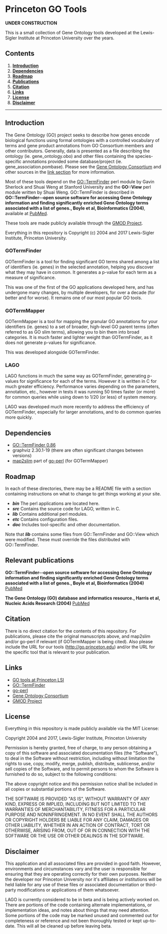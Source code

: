 # Princeton GO Tools

**UNDER CONSTRUCTION**

This is a small collection of Gene Ontology tools developed at the Lewis-Sigler Institute at Princeton University over the years.

## Contents

1. **[Introduction](#intro)**
2. **[Dependencies](#dependencies)**
3. **[Roadmap](#roadmap)**
4. **[Publications](#publications)**
5. **[Citation](#citation)**
6. **[Links](#links)**
7. **[License](#license)**
8. **[Disclaimer](#disclaimer)**

---

## Introduction

The Gene Ontology (GO) project seeks to describe how genes encode biological functions using formal ontologies with a controlled vocabulary of terms and gene product annotations from GO Consortium members and other contributors. Generally, data is presented as a file describing the ontology (ie. gene_ontology.obo) and other files containing the species-specific annotations provided some database/project (ie. gene_association.pombase). Please see the [Gene Ontology Consortium](http://geneontology.org) and other sources in the [link section](#links) for more information.

Most of these tools depend on the [GO::TermFinder](http://search.cpan.org/dist/GO-TermFinder/) perl module by Gavin Sherlock and Shuai Weng at Stanford University and the **GO::View** perl module written by Shuai Weng. GO::TermFinder is described in **GO::TermFinder--open source software for accessing Gene Ontology information and finding significantly enriched Gene Ontology terms associated with a list of genes., Boyle et al, Bioinformatics (2004)**, available at [PubMed](https://www.ncbi.nlm.nih.gov/pubmed/15297299).

These tools are made publicly available through the [GMOD Project](http://www.gmod.org/).

Everything in this repository is Copyright (c) 2004 and 2017 Lewis-Sigler Institute, Princeton University.

### GOTermFinder

GOTermFinder is a tool for finding significant GO terms shared among a list of identifiers (ie. genes) in the selected annotation, helping you discover what they may have in common. It generates a p-value for each term as a measure of significance.

This was one of the first of the GO applications developed here, and has undergone many changes, by multiple developers, for over a decade (for better and for worse). It remains one of our most popular GO tools.

### GOTermMapper

GOTermMapper is a tool for mapping the granular GO annotations for your identifiers (ie. genes) to a set of broader, high-level GO parent terms (often referred to as GO slim terms), allowing you to bin them into broad categories. It is much faster and lighter weight than GOTermFinder, as it does not generate p-values for significance.

This was developed alongside GOTermFinder.

### LAGO

LAGO functions in much the same way as GOTermFinder, generating p-values for significance for each of the terms. However it is written in C for much greater efficiency. Performance varies depending on the parameters, annotation, etc., however in tests it was running 50 times faster (or more) for common queries while using down to 1/20 (or less) of system memory.

LAGO was developed much more recently to address the efficiency of GOTermFinder, especially for larger annotations, and to do common queries more quickly.

## Dependencies

* [GO::TermFinder 0.86](http://search.cpan.org/dist/GO-TermFinder/)
* graphviz 2.30.1-19 (there are often significant changes between versions)
* [map2slim](http://search.cpan.org/~cmungall/go-perl/scripts/map2slim) part of [go-perl](http://search.cpan.org/~cmungall/go-perl) (for GOTermMapper)

## Roadmap

In each of these directories, there may be a README file with a section containing instructions on what to change to get things working at your site.

* ***bin*** The perl applications are located here.
* ***src*** Contains the source code for LAGO, written in C.
* ***lib*** Contains additional perl modules.
* ***etc*** Contains configuration files.
* ***doc*** Includes tool-specific and other documentation.

Note that ***lib*** contains some files from GO::TermFinder and GO::View which were modified. These must override the files distributed with GO::TermFinder.

## Relevant publications

**GO::TermFinder--open source software for accessing Gene Ontology information and finding significantly enriched Gene Ontology terms associated with a list of genes., Boyle et al, Bioinformatics (2004)** [PubMed](https://www.ncbi.nlm.nih.gov/pubmed/15297299)

**The Gene Ontology (GO) database and informatics resource., Harris et al, Nucleic Acids Research (2004)** [PubMed](https://www.ncbi.nlm.nih.gov/pubmed/14681407)

## Citation

There is no direct citation for the contents of this repository. For
publications, please cite the original manuscripts above, and map2slim
and/or go-perl if relevant (if GOTermMapper is being cited). Also
please include the URL for our tools (http://go.princeton.edu) and/or
the URL for the specific tool that is relevant to your publication.

## Links

* [GO tools at Princeton LSI](http://go.princeton.edu)
* [GO::TermFinder](http://search.cpan.org/dist/GO-TermFinder/)
* [go-perl](http://search.cpan.org/~cmungall/go-perl)
* [Gene Ontology Consortium](http://geneontology.org)
* [GMOD Project](http://www.gmod.org/)

## License

Everything in this repository is made publicly available via the MIT License:

Copyright 2004 and 2017, Lewis-Sigler Institute, Princeton University

Permission is hereby granted, free of charge, to any person obtaining a copy of this software and associated documentation files (the "Software"), to deal in the Software without restriction, including without limitation the rights to use, copy, modify, merge, publish, distribute, sublicense, and/or sell copies of the Software, and to permit persons to whom the Software is furnished to do so, subject to the following conditions:

The above copyright notice and this permission notice shall be included in all copies or substantial portions of the Software.

THE SOFTWARE IS PROVIDED "AS IS", WITHOUT WARRANTY OF ANY KIND, EXPRESS OR IMPLIED, INCLUDING BUT NOT LIMITED TO THE WARRANTIES OF MERCHANTABILITY, FITNESS FOR A PARTICULAR PURPOSE AND NONINFRINGEMENT. IN NO EVENT SHALL THE AUTHORS OR COPYRIGHT HOLDERS BE LIABLE FOR ANY CLAIM, DAMAGES OR OTHER LIABILITY, WHETHER IN AN ACTION OF CONTRACT, TORT OR OTHERWISE, ARISING FROM, OUT OF OR IN CONNECTION WITH THE SOFTWARE OR THE USE OR OTHER DEALINGS IN THE SOFTWARE.

## Disclaimer

This application and all associated files are provided in good
faith. However, environments and circumstances vary and the user is
responsible for ensuring that they are operating correctly for their
own purposes. Neither the developer nor Princeton University nor it's
affiliates or institutions will be held liable for any use of these
files or associated documentation or third-party modifications or
applications of them whatsoever.

LAGO is currently considered to be in beta and is being actively
worked on. There are portions of the code containing alternate
implementations, or implementation ideas, and notes about things that
may need attention. Some portions of the code may be marked unused and
commented out for completeness or reference and not been thoroughly
tested or kept up-to-date. This will all be cleaned up before leaving
beta.

